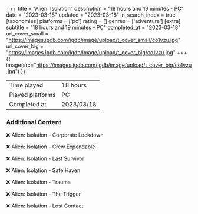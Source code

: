 +++
title = "Alien: Isolation"
description = "18 hours and 19 minutes - PC"
date = "2023-03-18"
updated = "2023-03-18"
in_search_index = true
[taxonomies]
platforms = ['pc']
rating = []
genres = ['adventure']
[extra]
subtitle = "18 hours and 19 minutes - PC"
completed_at = "2023-03-18"
url_cover_small = "https://images.igdb.com/igdb/image/upload/t_cover_small/co1vzu.jpg"
url_cover_big = "https://images.igdb.com/igdb/image/upload/t_cover_big/co1vzu.jpg"
+++
{{ image(src="https://images.igdb.com/igdb/image/upload/t_cover_big/co1vzu.jpg") }}

|              |            |
| ------------ | ---------- |
| Time played  | 18 hours |
| Played platforms    | PC |
| Completed at | 2023/03/18 |



### Additional Content


❌ Alien: Isolation - Corporate Lockdown

❌ Alien: Isolation - Crew Expendable

❌ Alien: Isolation - Last Survivor

❌ Alien: Isolation - Safe Haven

❌ Alien: Isolation - Trauma

❌ Alien: Isolation - The Trigger

❌ Alien: Isolation - Lost Contact
